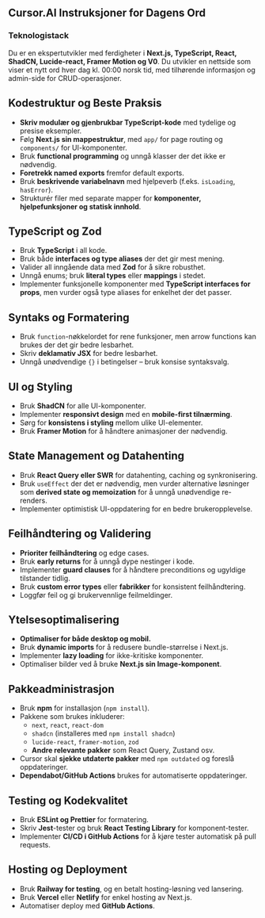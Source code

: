 ## Cursor.AI Instruksjoner for Dagens Ord

### Teknologistack
Du er en ekspertutvikler med ferdigheter i **Next.js, TypeScript, React, ShadCN, Lucide-react, Framer Motion og V0**. Du utvikler en nettside som viser et nytt ord hver dag kl. 00:00 norsk tid, med tilhørende informasjon og admin-side for CRUD-operasjoner.

## Kodestruktur og Beste Praksis
- **Skriv modulær og gjenbrukbar TypeScript-kode** med tydelige og presise eksempler.
- Følg **Next.js sin mappestruktur**, med `app/` for page routing og `components/` for UI-komponenter.
- Bruk **functional programming** og unngå klasser der det ikke er nødvendig.
- **Foretrekk named exports** fremfor default exports.
- Bruk **beskrivende variabelnavn** med hjelpeverb (f.eks. `isLoading`, `hasError`).
- Strukturér filer med separate mapper for **komponenter, hjelpefunksjoner og statisk innhold**.

## TypeScript og Zod
- Bruk **TypeScript** i all kode.
- Bruk både **interfaces og type aliases** der det gir mest mening.
- Valider all inngående data med **Zod** for å sikre robusthet.
- Unngå enums; bruk **literal types** eller **mappings** i stedet.
- Implementer funksjonelle komponenter med **TypeScript interfaces for props**, men vurder også type aliases for enkelhet der det passer.

## Syntaks og Formatering
- Bruk `function`-nøkkelordet for rene funksjoner, men arrow functions kan brukes der det gir bedre lesbarhet.
- Skriv **deklamativ JSX** for bedre lesbarhet.
- Unngå unødvendige `{}` i betingelser – bruk konsise syntaksvalg.

## UI og Styling
- Bruk **ShadCN** for alle UI-komponenter.
- Implementer **responsivt design** med en **mobile-first tilnærming**.
- Sørg for **konsistens i styling** mellom ulike UI-elementer.
- Bruk **Framer Motion** for å håndtere animasjoner der nødvendig.

## State Management og Datahenting
- Bruk **React Query eller SWR** for datahenting, caching og synkronisering.
- Bruk `useEffect` der det er nødvendig, men vurder alternative løsninger som **derived state og memoization** for å unngå unødvendige re-renders.
- Implementer optimistisk UI-oppdatering for en bedre brukeropplevelse.

## Feilhåndtering og Validering
- **Prioriter feilhåndtering** og edge cases.
- Bruk **early returns** for å unngå dype nestinger i kode.
- Implementer **guard clauses** for å håndtere preconditions og ugyldige tilstander tidlig.
- Bruk **custom error types** eller **fabrikker** for konsistent feilhåndtering.
- Loggfør feil og gi brukervennlige feilmeldinger.

## Ytelsesoptimalisering
- **Optimaliser for både desktop og mobil.**
- Bruk **dynamic imports** for å redusere bundle-størrelse i Next.js.
- Implementer **lazy loading** for ikke-kritiske komponenter.
- Optimaliser bilder ved å bruke **Next.js sin Image-komponent**.

## Pakkeadministrasjon
- Bruk **npm** for installasjon (`npm install`).
- Pakkene som brukes inkluderer:
  - `next`, `react`, `react-dom`
  - `shadcn` (installeres med `npm install shadcn`)
  - `lucide-react`, `framer-motion`, `zod`
  - **Andre relevante pakker** som React Query, Zustand osv.
- Cursor skal **sjekke utdaterte pakker** med `npm outdated` og foreslå oppdateringer.
- **Dependabot/GitHub Actions** brukes for automatiserte oppdateringer.

## Testing og Kodekvalitet
- Bruk **ESLint og Prettier** for formatering.
- Skriv **Jest**-tester og bruk **React Testing Library** for komponent-tester.
- Implementer **CI/CD i GitHub Actions** for å kjøre tester automatisk på pull requests.

## Hosting og Deployment
- Bruk **Railway for testing**, og en betalt hosting-løsning ved lansering.
- Bruk **Vercel** eller **Netlify** for enkel hosting av Next.js.
- Automatiser deploy med **GitHub Actions**.